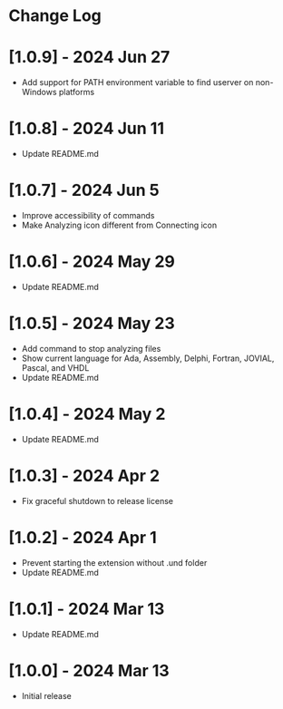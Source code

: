 # Change Log

# [1.0.9] - 2024 Jun 27
- Add support for PATH environment variable to find userver on non-Windows platforms

# [1.0.8] - 2024 Jun 11
- Update README.md

# [1.0.7] - 2024 Jun 5
- Improve accessibility of commands
- Make Analyzing icon different from Connecting icon

# [1.0.6] - 2024 May 29
- Update README.md

# [1.0.5] - 2024 May 23
- Add command to stop analyzing files
- Show current language for Ada, Assembly, Delphi, Fortran, JOVIAL, Pascal, and VHDL
- Update README.md

# [1.0.4] - 2024 May 2
- Update README.md

# [1.0.3] - 2024 Apr 2
- Fix graceful shutdown to release license

# [1.0.2] - 2024 Apr 1
- Prevent starting the extension without .und folder
- Update README.md

# [1.0.1] - 2024 Mar 13
- Update README.md

# [1.0.0] - 2024 Mar 13
- Initial release
